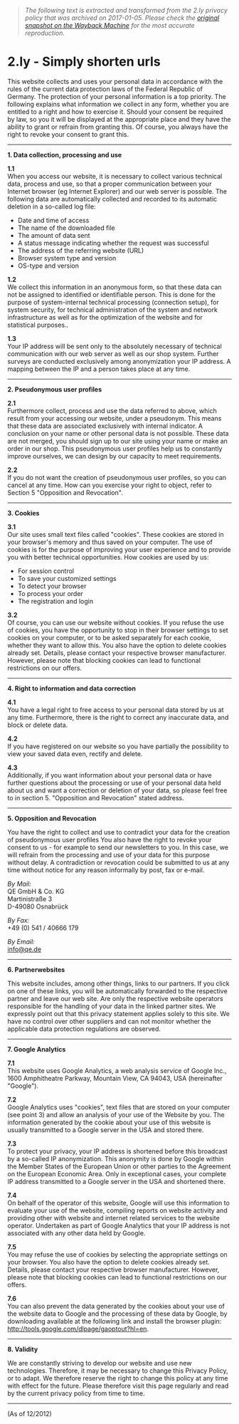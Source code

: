 > *The following text is extracted and transformed from the 2.ly privacy policy that was archived on 2017-01-05. Please check the [original snapshot on the Wayback Machine](https://web.archive.org/web/20170105162402id_/http%3A//2.ly/privacy) for the most accurate reproduction.*

# 2.ly - Simply shorten urls

This website collects and uses your personal data in accordance with the rules of the current data protection laws of the Federal Republic of Germany. The protection of your personal information is a top priority. The following explains what information we collect in any form, whether you are entitled to a right and how to exercise it. Should your consent be required by law, so you it will be displayed at the appropriate place and they have the ability to grant or refrain from granting this. Of course, you always have the right to revoke your consent to grant this. 

* * *

**1\. Data collection, processing and use**

**1.1**  
When you access our website, it is necessary to collect various technical data, process and use, so that a proper communication between your Internet browser (eg Internet Explorer) and our web server is possible. The following data are automatically collected and recorded to its automatic deletion in a so-called log file:

  * Date and time of access
  * The name of the downloaded file
  * The amount of data sent
  * A status message indicating whether the request was successful
  * The address of the referring website (URL)
  * Browser system type and version
  * OS-type and version



**1.2**  
We collect this information in an anonymous form, so that these data can not be assigned to identified or identifiable person. This is done for the purpose of system-internal technical processing (connection setup), for system security, for technical administration of the system and network infrastructure as well as for the optimization of the website and for statistical purposes..

**1.3**  
Your IP address will be sent only to the absolutely necessary of technical communication with our web server as well as our shop system. Further surveys are conducted exclusively among anonymization your IP address. A mapping between the IP and a person takes place at any time.

* * *

**2\. Pseudonymous user profiles**

**2.1**  
Furthermore collect, process and use the data referred to above, which result from your accessing our website, under a pseudonym. This means that these data are associated exclusively with internal indicator. A conclusion on your name or other personal data is not possible. These data are not merged, you should sign up to our site using your name or make an order in our shop. This pseudonymous user profiles help us to constantly improve ourselves, we can design by our capacity to meet requirements.

**2.2**  
If you do not want the creation of pseudonymous user profiles, so you can cancel at any time. How can you exercise your right to object, refer to Section 5 "Opposition and Revocation". 

* * *

**3\. Cookies**

**3.1**  
Our site uses small text files called "cookies". These cookies are stored in your browser's memory and thus saved on your computer. The use of cookies is for the purpose of improving your user experience and to provide you with better technical opportunities. How cookies are used by us:

  * For session control
  * To save your customized settings
  * To detect your browser
  * To process your order
  * The registration and login



**3.2**  
Of course, you can use our website without cookies. If you refuse the use of cookies, you have the opportunity to stop in their browser settings to set cookies on your computer, or to be asked separately for each cookie, whether they want to allow this. You also have the option to delete cookies already set. Details, please contact your respective browser manufacturer. However, please note that blocking cookies can lead to functional restrictions on our offers. 

* * *

**4\. Right to information and data correction**

**4.1**  
You have a legal right to free access to your personal data stored by us at any time. Furthermore, there is the right to correct any inaccurate data, and block or delete data.

**4.2**  
If you have registered on our website so you have partially the possibility to view your saved data even, rectify and delete.

**4.3**  
Additionally, if you want information about your personal data or have further questions about the processing or use of your personal data held about us and want a correction or deletion of your data, so please feel free to in section 5. "Opposition and Revocation" stated address. 

* * *

**5\. Opposition and Revocation**

You have the right to collect and use to contradict your data for the creation of pseudonymous user profiles You also have the right to revoke your consent to us - for example to send our newsletters to you. In this case, we will refrain from the processing and use of your data for this purpose without delay. A contradiction or revocation could be submitted to us at any time without notice for any reason informally by post, fax or e-mail.

_By Mail:_  
QE GmbH & Co. KG  
Martinistraße 3  
D-49080 Osnabrück

_By Fax:_  
+49 (0) 541 / 40666 179

_By Email:_  
info@qe.de

* * *

**6\. Partnerwebsites**

This website includes, among other things, links to our partners. If you click on one of these links, you will be automatically forwarded to the respective partner and leave our web site. Are only the respective website operators responsible for the handling of your data in the linked partner sites. We expressly point out that this privacy statement applies solely to this site. We have no control over other suppliers and can not monitor whether the applicable data protection regulations are observed. 

* * *

**7\. Google Analytics**

**7.1**  
This website uses Google Analytics, a web analysis service of Google Inc., 1600 Amphitheatre Parkway, Mountain View, CA 94043, USA (hereinafter "Google").

**7.2**  
Google Analytics uses "cookies", text files that are stored on your computer (see point 3) and allow an analysis of your use of the Website by you. The information generated by the cookie about your use of this website is usually transmitted to a Google server in the USA and stored there.

**7.3**  
To protect your privacy, your IP address is shortened before this broadcast by a so-called IP anonymization. This anonymity is done by Google within the Member States of the European Union or other parties to the Agreement on the European Economic Area. Only in exceptional cases, your complete IP address transmitted to a Google server in the USA and shortened there.

**7.4**  
On behalf of the operator of this website, Google will use this information to evaluate your use of the website, compiling reports on website activity and providing other with website and internet related services to the website operator. Undertaken as part of Google Analytics that your IP address is not associated with any other data held by Google.

**7.5**  
You may refuse the use of cookies by selecting the appropriate settings on your browser. You also have the option to delete cookies already set. Details, please contact your respective browser manufacturer. However, please note that blocking cookies can lead to functional restrictions on our offers.

**7.6**  
You can also prevent the data generated by the cookies about your use of the website data to Google and the processing of these data by Google, by downloading available at the following link and install the browser plugin: http://tools.google.com/dlpage/gaoptout?hl=en. 

* * *

**8\. Validity**

We are constantly striving to develop our website and use new technologies. Therefore, it may be necessary to change this Privacy Policy, or to adapt. We therefore reserve the right to change this policy at any time with effect for the future. Please therefore visit this page regularly and read by the current privacy policy from time to time. 

* * *

(As of 12/2012) 
